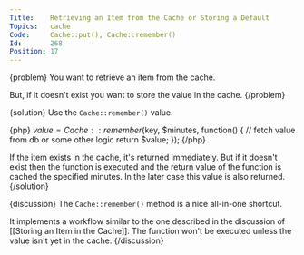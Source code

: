 ```yaml
---
Title:    Retrieving an Item from the Cache or Storing a Default
Topics:   cache
Code:     Cache::put(), Cache::remember()
Id:       268
Position: 17
---
```


{problem}
You want to retrieve an item from the cache.

But, if it doesn't exist you want to store the value in the cache.
{/problem}

{solution}
Use the `Cache::remember()` value.

{php}
$value = Cache::remember($key, $minutes, function()
{
    // fetch value from db or some other logic
    return $value;
});
{/php}

If the item exists in the cache, it's returned immediately. But if it doesn't exist then the function is executed and the return value of the function is cached the specified minutes. In the later case this value is also returned.
{/solution}

{discussion}
The `Cache::remember()` method is a nice all-in-one shortcut.

It implements a workflow similar to the one described in the discussion of [[Storing an Item in the Cache]]. The function won't be executed unless the value isn't yet in the cache.
{/discussion}
